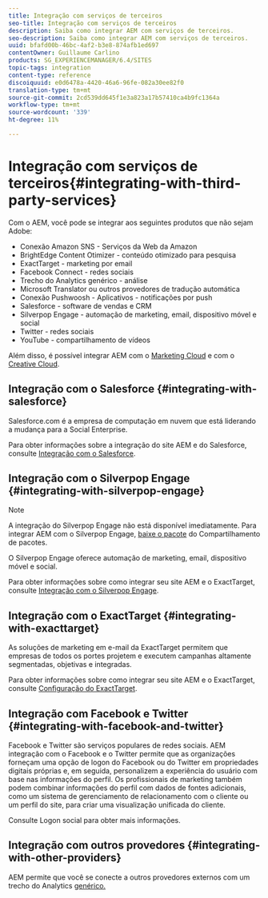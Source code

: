 ```yaml
---
title: Integração com serviços de terceiros
seo-title: Integração com serviços de terceiros
description: Saiba como integrar AEM com serviços de terceiros.
seo-description: Saiba como integrar AEM com serviços de terceiros.
uuid: bfafd00b-46bc-4af2-b3e8-874afb1ed697
contentOwner: Guillaume Carlino
products: SG_EXPERIENCEMANAGER/6.4/SITES
topic-tags: integration
content-type: reference
discoiquuid: e0d6478a-4420-46a6-96fe-082a30ee82f0
translation-type: tm+mt
source-git-commit: 2cd539dd645f1e3a823a17b57410ca4b9fc1364a
workflow-type: tm+mt
source-wordcount: '339'
ht-degree: 11%

---
```



# Integração com serviços de terceiros{#integrating-with-third-party-services}

Com o AEM, você pode se integrar aos seguintes produtos que não sejam Adobe:

* Conexão Amazon SNS - Serviços da Web da Amazon
* BrightEdge Content Otimizer - conteúdo otimizado para pesquisa
* ExactTarget - marketing por email
* Facebook Connect - redes sociais
* Trecho do Analytics genérico - análise
* Microsoft Translator ou outros provedores de tradução automática
* Conexão Pushwoosh - Aplicativos - notificações por push
* Salesforce - software de vendas e CRM
* Silverpop Engage - automação de marketing, email, dispositivo móvel e social
* Twitter - redes sociais
* YouTube - compartilhamento de vídeos

Além disso, é possível integrar AEM com o [Marketing Cloud](/help/sites-administering/marketing-cloud.md) e com o [Creative Cloud](/help/assets/aem-cc-integration-best-practices.md).

## Integração com o Salesforce {#integrating-with-salesforce}

Salesforce.com é a empresa de computação em nuvem que está liderando a mudança para a Social Enterprise.

Para obter informações sobre a integração do site AEM e do Salesforce, consulte [Integração com o Salesforce](/help/sites-administering/salesforce.md).

## Integração com o Silverpop Engage {#integrating-with-silverpop-engage}

>[!NOTE]
>
>A integração do Silverpop Engage não está disponível imediatamente. Para integrar AEM com o Silverpop Engage, [baixe o pacote](https://www.adobeaemcloud.com/content/marketplace/marketplaceProxy.html?packagePath=/content/companies/public/adobe/packages/aem620/product/cq-mcm-integrations-silverpop-content) do Compartilhamento de pacotes.

O Silverpop Engage oferece automação de marketing, email, dispositivo móvel e social.

Para obter informações sobre como integrar seu site AEM e o ExactTarget, consulte [Integração com o Silverpop Engage](/help/sites-administering/silverpop.md).

## Integração com o ExactTarget {#integrating-with-exacttarget}

As soluções de marketing em e-mail da ExactTarget permitem que empresas de todos os portes projetem e executem campanhas altamente segmentadas, objetivas e integradas.

Para obter informações sobre como integrar seu site AEM e o ExactTarget, consulte [Configuração do ExactTarget](/help/sites-administering/exacttarget.md).

## Integração com Facebook e Twitter {#integrating-with-facebook-and-twitter}

Facebook e Twitter são serviços populares de redes sociais. AEM integração com o Facebook e o Twitter permite que as organizações forneçam uma opção de logon do Facebook ou do Twitter em propriedades digitais próprias e, em seguida, personalizem a experiência do usuário com base nas informações do perfil. Os profissionais de marketing também podem combinar informações do perfil com dados de fontes adicionais, como um sistema de gerenciamento de relacionamento com o cliente ou um perfil do site, para criar uma visualização unificada do cliente.

Consulte Logon [](/help/communities/social-login.md) social para obter mais informações.

## Integração com outros provedores {#integrating-with-other-providers}

AEM permite que você se conecte a outros provedores externos com um trecho do Analytics [genérico.](/help/sites-administering/external-providers.md)
